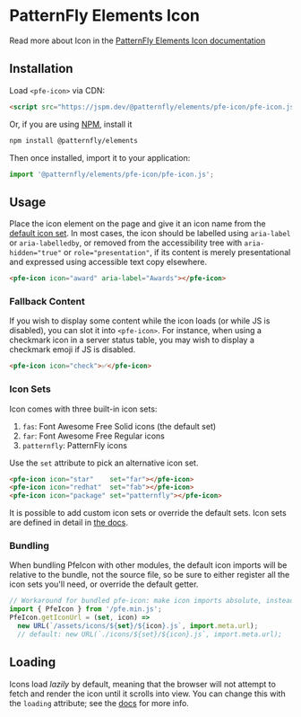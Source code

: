 # PatternFly Elements Icon
     
Read more about Icon in the [PatternFly Elements Icon documentation][docs]

##  Installation

Load `<pfe-icon>` via CDN:

```html
<script src="https://jspm.dev/@patternfly/elements/pfe-icon/pfe-icon.js"></script>
```

Or, if you are using [NPM](https://npm.im/@patternfly/pfe-icon/), install it

```bash
npm install @patternfly/elements
```

Then once installed, import it to your application:

```js
import '@patternfly/elements/pfe-icon/pfe-icon.js';
```

## Usage

Place the icon element on the page and give it an icon name from the [default icon set][icon-sets].
In most cases, the icon should be labelled using `aria-label` or `aria-labelledby`, or removed from
the accessibility tree with `aria-hidden="true"` or `role="presentation"`, if its content is merely
presentational and expressed using accessible text copy elsewhere.

```html
<pfe-icon icon="award" aria-label="Awards"></pfe-icon>
```

### Fallback Content

If you wish to display some content while the icon loads (or while JS is disabled),
you can slot it into `<pfe-icon>`. For instance, when using a checkmark icon in a server status
table, you may wish to display a checkmark emoji if JS is disabled.

```html
<pfe-icon icon="check">✅</pfe-icon>
```

### Icon Sets

Icon comes with three built-in icon sets:

1. `fas`: Font Awesome Free Solid icons (the default set)
1. `far`: Font Awesome Free Regular icons
1. `patternfly`: PatternFly icons

Use the `set` attribute to pick an alternative icon set.
```html
<pfe-icon icon="star"    set="far"></pfe-icon>
<pfe-icon icon="redhat"  set="fab"></pfe-icon>
<pfe-icon icon="package" set="patternfly"></pfe-icon>
```

It is possible to add custom icon sets or override the default sets.
Icon sets are defined in detail in [the docs][icon-sets].

### Bundling

When bundling PfeIcon with other modules, the default icon imports will be
relative to the bundle, not the source file, so be sure to either register all
the icon sets you'll need, or override the default getter.

```js
// Workaround for bundled pfe-icon: make icon imports absolute, instead of relative to the bundle
import { PfeIcon } from '/pfe.min.js';
PfeIcon.getIconUrl = (set, icon) =>
  new URL(`/assets/icons/${set}/${icon}.js`, import.meta.url);
  // default: new URL(`./icons/${set}/${icon}.js`, import.meta.url);
```

## Loading

Icons load _lazily_ by default, meaning that the browser will not attempt to fetch and render the
icon until it scrolls into view. You can change this with the `loading` attribute;
see the [docs][docs] for more info.

[docs]: https://patternflyelements.org/components/icon/
[icon-sets]: https://patternflyelements.org/components/icon/#icon-sets
